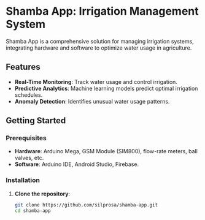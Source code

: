# Shamba App: Irrigation Management System

Shamba App is a comprehensive solution for managing irrigation systems, integrating hardware and software to optimize water usage in agriculture.

## Features

- **Real-Time Monitoring**: Track water usage and control irrigation.
- **Predictive Analytics**: Machine learning models predict optimal irrigation schedules.
- **Anomaly Detection**: Identifies unusual water usage patterns.

## Getting Started

### Prerequisites

- **Hardware**: Arduino Mega, GSM Module (SIM800), flow-rate meters, ball valves, etc.
- **Software**: Arduino IDE, Android Studio, Firebase.

### Installation

1. **Clone the repository**:
   ```bash
   git clone https://github.com/silprosa/shamba-app.git
   cd shamba-app
